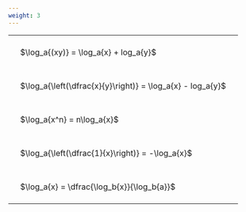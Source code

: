 ```yaml
---
weight: 3
---
```


<style type="text/css">
#T_5f48b th.col_heading {
  text-align: left;
  font-size: 1em;
}
#T_5f48b td {
  text-align: left;
  font-size: 1em;
  padding: 1.5em;
}
</style>
<table id="T_5f48b">
  <thead>
  </thead>
  <tbody>
    <tr>
      <td id="T_5f48b_row0_col0" class="data row0 col0" >$\log_a{(xy)} = \log_a{x} + log_a{y}$</td>
    </tr>
    <tr>
      <td id="T_5f48b_row1_col0" class="data row1 col0" >$\log_a{\left(\dfrac{x}{y}\right)} = \log_a{x} - log_a{y}$</td>
    </tr>
    <tr>
      <td id="T_5f48b_row2_col0" class="data row2 col0" >$\log_a{x^n} = n\log_a{x}$</td>
    </tr>
    <tr>
      <td id="T_5f48b_row3_col0" class="data row3 col0" >$\log_a{\left(\dfrac{1}{x}\right)} = -\log_a{x}$</td>
    </tr>
    <tr>
      <td id="T_5f48b_row4_col0" class="data row4 col0" >$\log_a{x} = \dfrac{\log_b{x}}{\log_b{a}}$</td>
    </tr>
  </tbody>
</table>
